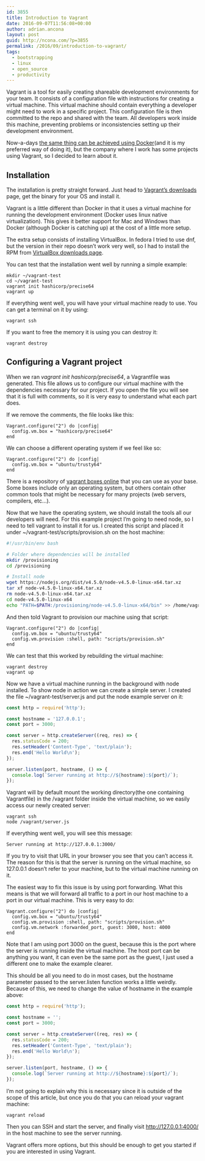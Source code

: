 ```yaml
---
id: 3855
title: Introduction to Vagrant
date: 2016-09-07T11:56:08+00:00
author: adrian.ancona
layout: post
guid: http://ncona.com/?p=3855
permalink: /2016/09/introduction-to-vagrant/
tags:
  - bootstrapping
  - linux
  - open_source
  - productivity
---
```

Vagrant is a tool for easily creating shareable development environments for your team. It consists of a configuration file with instructions for creating a virtual machine. This virtual machine should contain everything a developer might need to work in a specific project. This configuration file is then committed to the repo and shared with the team. All developers work inside this machine, preventing problems or inconsistencies setting up their development environment.

Now-a-days [the same thing can be achieved using Docker](http://ncona.com/2015/11/local-development-with-docker/)(and it is my preferred way of doing it), but the company where I work has some projects using Vagrant, so I decided to learn about it.

## Installation

The installation is pretty straight forward. Just head to [Vagrant&#8217;s downloads](https://www.vagrantup.com/downloads.html) page, get the binary for your OS and install it.

<!--more-->

Vagrant is a little different than Docker in that it uses a virtual machine for running the development environment (Docker uses linux native virtualization). This gives it better support for Mac and Windows than Docker (although Docker is catching up) at the cost of a little more setup.

The extra setup consists of installing VirtualBox. In fedora I tried to use dnf, but the version in their repo doesn&#8217;t work very well, so I had to install the RPM from [VirtualBox downloads page](https://www.virtualbox.org/wiki/Downloads).

You can test that the installation went well by running a simple example:

```
mkdir ~/vagrant-test
cd ~/vagrant-test
vagrant init hashicorp/precise64
vagrant up
```

If everything went well, you will have your virtual machine ready to use. You can get a terminal on it by using:

```
vagrant ssh
```

If you want to free the memory it is using you can destroy it:

```
vagrant destroy
```

## Configuring a Vagrant project

When we ran _vagrant init hashicorp/precise64_, a Vagrantfile was generated. This file allows us to configure our virtual machine with the dependencies necessary for our project. If you open the file you will see that it is full with comments, so it is very easy to understand what each part does.

If we remove the comments, the file looks like this:

```
Vagrant.configure("2") do |config|
  config.vm.box = "hashicorp/precise64"
end
```

We can choose a different operating system if we feel like so:

```
Vagrant.configure("2") do |config|
  config.vm.box = "ubuntu/trusty64"
end
```

There is a repository of [vagrant boxes online](https://atlas.hashicorp.com/boxes/search) that you can use as your base. Some boxes include only an operating system, but others contain other common tools that might be necessary for many projects (web servers, compilers, etc&#8230;).

Now that we have the operating system, we should install the tools all our developers will need. For this example project I&#8217;m going to need node, so I need to tell vagrant to install it for us. I created this script and placed it under ~/vagrant-test/scripts/provision.sh on the host machine:

```bash
#!/usr/bin/env bash

# Folder where dependencies will be installed
mkdir /provisioning
cd /provisioning

# Install node
wget https://nodejs.org/dist/v4.5.0/node-v4.5.0-linux-x64.tar.xz
tar xf node-v4.5.0-linux-x64.tar.xz
rm node-v4.5.0-linux-x64.tar.xz
cd node-v4.5.0-linux-x64
echo "PATH=$PATH:/provisioning/node-v4.5.0-linux-x64/bin" >> /home/vagrant/.bashrc
```

And then told Vagrant to provision our machine using that script:

```
Vagrant.configure("2") do |config|
  config.vm.box = "ubuntu/trusty64"
  config.vm.provision :shell, path: "scripts/provision.sh"
end
```

We can test that this worked by rebuilding the virtual machine:

```
vagrant destroy
vagrant up
```

Now we have a virtual machine running in the background with node installed. To show node in action we can create a simple server. I created the file ~/vagrant-test/server.js and put the node example server on it:

```js
const http = require('http');

const hostname = '127.0.0.1';
const port = 3000;

const server = http.createServer((req, res) => {
  res.statusCode = 200;
  res.setHeader('Content-Type', 'text/plain');
  res.end('Hello World\n');
});

server.listen(port, hostname, () => {
  console.log(`Server running at http://${hostname}:${port}/`);
});
```

Vagrant will by default mount the working directory(the one containing Vagrantfile) in the /vagrant folder inside the virtual machine, so we easily access our newly created server:

```
vagrant ssh
node /vagrant/server.js
```

If everything went well, you will see this message:

```
Server running at http://127.0.0.1:3000/
```

If you try to visit that URL in your browser you see that you can&#8217;t access it. The reason for this is that the server is running on the virtual machine, so 127.0.0.1 doesn&#8217;t refer to your machine, but to the virtual machine running on it.

The easiest way to fix this issue is by using port forwarding. What this means is that we will forward all traffic to a port in our host machine to a port in our virtual machine. This is very easy to do:

```
Vagrant.configure("2") do |config|
  config.vm.box = "ubuntu/trusty64"
  config.vm.provision :shell, path: "scripts/provision.sh"
  config.vm.network :forwarded_port, guest: 3000, host: 4000
end
```

Note that I am using port 3000 on the guest, because this is the port where the server is running inside the virtual machine. The host port can be anything you want, it can even be the same port as the guest, I just used a different one to make the example clearer.

This should be all you need to do in most cases, but the hostname parameter passed to the server.listen function works a little weirdly. Because of this, we need to change the value of hostname in the example above:

```js
const http = require('http');

const hostname = '';
const port = 3000;

const server = http.createServer((req, res) => {
  res.statusCode = 200;
  res.setHeader('Content-Type', 'text/plain');
  res.end('Hello World\n');
});

server.listen(port, hostname, () => {
  console.log(`Server running at http://${hostname}:${port}/`);
});
```

I&#8217;m not going to explain why this is necessary since it is outside of the scope of this article, but once you do that you can reload your vagrant machine:

```
vagrant reload
```

Then you can SSH and start the server, and finally visit http://127.0.0.1:4000/ in the host machine to see the server running.

Vagrant offers more options, but this should be enough to get you started if you are interested in using Vagrant.
